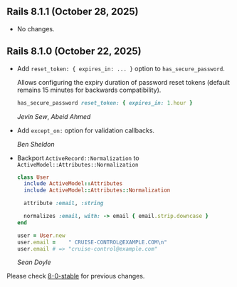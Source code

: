 ## Rails 8.1.1 (October 28, 2025) ##

*   No changes.


## Rails 8.1.0 (October 22, 2025) ##

*   Add `reset_token: { expires_in: ... }` option to `has_secure_password`.

    Allows configuring the expiry duration of password reset tokens (default remains 15 minutes for backwards compatibility).

    ```ruby
    has_secure_password reset_token: { expires_in: 1.hour }
    ```

    *Jevin Sew*, *Abeid Ahmed*

*   Add `except_on:` option for validation callbacks.

    *Ben Sheldon*

*   Backport `ActiveRecord::Normalization` to `ActiveModel::Attributes::Normalization`

    ```ruby
    class User
      include ActiveModel::Attributes
      include ActiveModel::Attributes::Normalization

      attribute :email, :string

      normalizes :email, with: -> email { email.strip.downcase }
    end

    user = User.new
    user.email =    " CRUISE-CONTROL@EXAMPLE.COM\n"
    user.email # => "cruise-control@example.com"
    ```

    *Sean Doyle*

Please check [8-0-stable](https://github.com/rails/rails/blob/8-0-stable/activemodel/CHANGELOG.md) for previous changes.
